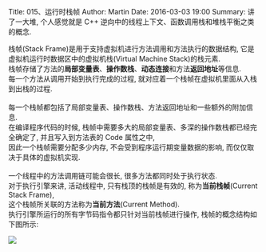 Title: 015、运行时栈帧
Author: Martin
Date: 2016-03-03 19:00
Summary: 讲了一大堆, 个人感觉就是 C++ 逆向中的线程上下文、函数调用栈和堆栈平衡之类的概念.

栈帧(Stack Frame)是用于支持虚拟机进行方法调用和方法执行的数据结构, 它是虚拟机运行时数据区中的虚拟机栈(Virtual Machine Stack)的栈元素.<br>栈帧存储了方法的**局部变量表**、**操作数栈**、**动态连接**和方法**返回地址**等信息.<br>每一个方法从调用开始到执行完成的过程, 就对应着一个栈帧在虚拟机里面从入栈到出栈的过程.
<br><br>
每一个栈帧都包括了局部变量表、操作数栈、方法返回地址和一些额外的附加信息.<br>在编译程序代码的时候, 栈帧中需要多大的局部变量表、多深的操作数栈都已经完全确定了, 并且写入到方法表的 Code 属性之中,<br>因此一个栈帧需要分配多少内存, 不会受到程序运行期变量数据的影响, 而仅仅取决于具体的虚拟机实现.
 <br><br>
一个线程中的方法调用链可能会很长, 很多方法都同时处于执行状态.<br>对于执行引擎来讲, 活动线程中, 只有栈顶的栈帧是有效的, 称为**当前栈帧**(Current Stack Frame),<br>这个栈帧所关联的方法称为**当前方法**(Current Method).<br>执行引擎所运行的所有字节码指令都只针对当前栈帧进行操作, 栈帧的概念结构如下图所示:

![](http://i67.tinypic.com/294jmtd.jpg)
